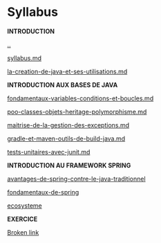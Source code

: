 # Syllabus

**INTRODUCTION**

[..](../ "mention")

[syllabus.md](syllabus.md "mention")

[la-creation-de-java-et-ses-utilisations.md](la-creation-de-java-et-ses-utilisations.md "mention")

**INTRODUCTION AUX BASES DE JAVA**

[fondamentaux-variables-conditions-et-boucles.md](../introduction-aux-bases-de-java/fondamentaux-variables-conditions-et-boucles.md "mention")

[poo-classes-objets-heritage-polymorphisme.md](../introduction-aux-bases-de-java/poo-classes-objets-heritage-polymorphisme.md "mention")

[maitrise-de-la-gestion-des-exceptions.md](../introduction-aux-bases-de-java/maitrise-de-la-gestion-des-exceptions.md "mention")

[gradle-et-maven-outils-de-build-java.md](../introduction-aux-bases-de-java/gradle-et-maven-outils-de-build-java.md "mention")

[tests-unitaires-avec-junit.md](../appendicium/tests-unitaires-avec-junit.md "mention")

**INTRODUCTION AU FRAMEWORK SPRING**

[avantages-de-spring-contre-le-java-traditionnel](../introduction-au-framework-spring/avantages-de-spring-contre-le-java-traditionnel/ "mention")

[fondamentaux-de-spring](../introduction-au-framework-spring/fondamentaux-de-spring/ "mention")

[ecosysteme](../introduction-au-framework-spring/ecosysteme/ "mention")

**EXERCICE**

[Broken link](broken-reference "mention")
